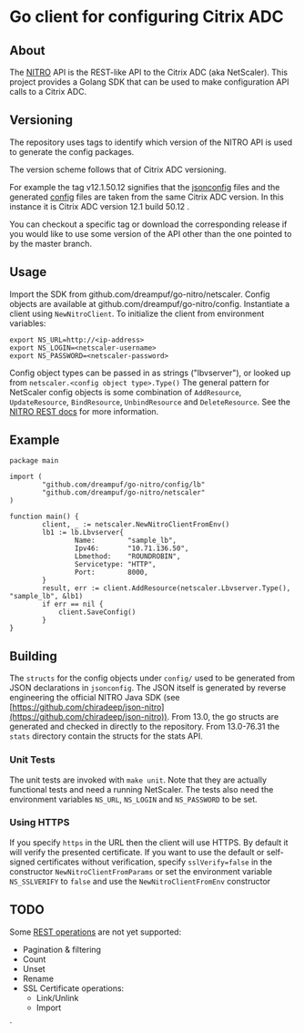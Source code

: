 # Go client for configuring Citrix ADC

## About
The [NITRO](https://developer-docs.citrix.com/projects/citrix-adc-nitro-api-reference/en/12.1/) API is the REST-like API to the Citrix ADC (aka NetScaler). This project provides a Golang SDK that can be used to make configuration API calls to a Citrix ADC.

## Versioning

The repository uses tags to identify which version of the NITRO API is used to generate the config packages.

The version scheme follows that of Citrix ADC versioning.

For example the tag v12.1.50.12 signifies that the [jsonconfig](./jsonconfig) files and the generated [config](./config) files
are taken from the same Citrix ADC version. In this instance it is Citrix ADC version 12.1 build 50.12 .

You can checkout a specific tag or download the corresponding release if you would like to use some 
version of the API other than the one pointed to by the master branch.

## Usage
Import the SDK from github.com/dreampuf/go-nitro/netscaler. Config objects are available at github.com/dreampuf/go-nitro/config.
Instantiate a client using `NewNitroClient`. To initialize the client from environment variables:

```
export NS_URL=http://<ip-address>
export NS_LOGIN=<netscaler-username>
export NS_PASSWORD=<netscaler-password>
```

Config object types can be passed in as strings ("lbvserver"), or looked up from `netscaler.<config object type>.Type()`
The general pattern for NetScaler config objects is some combination of  `AddResource`, `UpdateResource`, `BindResource`, `UnbindResource` and `DeleteResource`. See the [NITRO REST docs](https://docs.citrix.com/en-us/netscaler/11-1/nitro-api/nitro-rest/nitro-rest-general.html) for more information.

## Example

```
package main

import (
        "github.com/dreampuf/go-nitro/config/lb"
        "github.com/dreampuf/go-nitro/netscaler"
)

function main() {
        client, _ := netscaler.NewNitroClientFromEnv()
        lb1 := lb.Lbvserver{
                Name:        "sample_lb",
                Ipv46:       "10.71.136.50",
                Lbmethod:    "ROUNDROBIN",
                Servicetype: "HTTP",
                Port:        8000,
        }
        result, err := client.AddResource(netscaler.Lbvserver.Type(), "sample_lb", &lb1)
        if err == nil {
            client.SaveConfig()
        }
}

```

## Building
The `structs` for the config objects under `config/` used to be generated from JSON declarations in `jsonconfig`. The JSON itself is generated by reverse engineering the official NITRO Java SDK (see [https://github.com/chiradeep/json-nitro](https://github.com/chiradeep/json-nitro)).  From 13.0, the go structs are generated and checked in directly to the repository. From 13.0-76.31 the `stats` directory contain the structs for the stats API.

### Unit Tests
The unit tests are invoked with `make unit`. Note that they are actually functional tests and need a running NetScaler. The tests also need the environment variables `NS_URL`, `NS_LOGIN` and `NS_PASSWORD` to be set.

### Using HTTPS
If you specify `https` in the URL then the client will use HTTPS. By default it will verify the presented certificate. If you want to use the default or self-signed certificates without verification, specify `sslVerify=false` in the constructor `NewNitroClientFromParams` or set the environment variable `NS_SSLVERIFY` to `false` and use the `NewNitroClientFromEnv` constructor

## TODO
Some [REST operations](https://developer-docs.citrix.com/projects/netscaler-nitro-api/en/12.0/performing-netscaler-resource-operations/) are not yet supported:

* Pagination & filtering
* Count 
* Unset
* Rename
* SSL Certificate operations:
  * Link/Unlink
  * Import 

`
